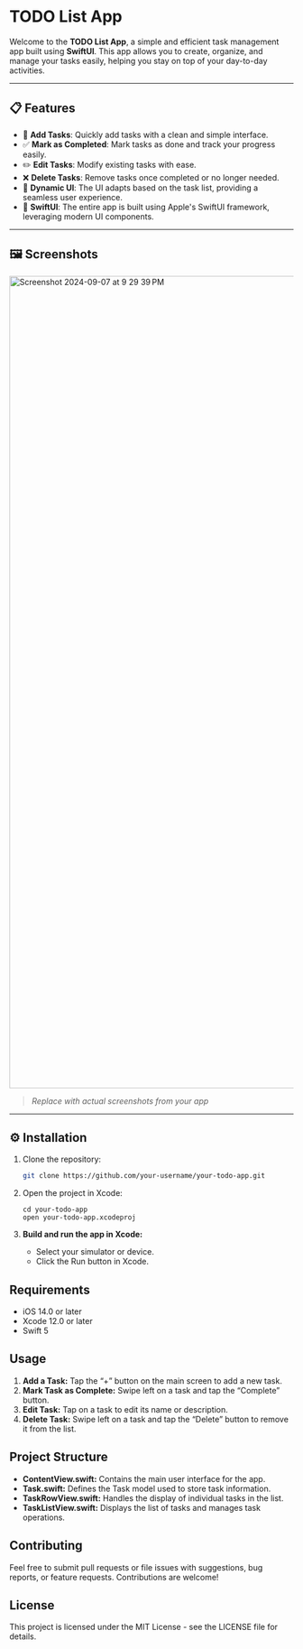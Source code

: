 # TODO List App

Welcome to the **TODO List App**, a simple and efficient task management app built using **SwiftUI**. This app allows you to create, organize, and manage your tasks easily, helping you stay on top of your day-to-day activities.

---

## 📋 Features

- 📝 **Add Tasks**: Quickly add tasks with a clean and simple interface.
- ✅ **Mark as Completed**: Mark tasks as done and track your progress easily.
- ✏️ **Edit Tasks**: Modify existing tasks with ease.
- ❌ **Delete Tasks**: Remove tasks once completed or no longer needed.
- 🎨 **Dynamic UI**: The UI adapts based on the task list, providing a seamless user experience.
- 🍎 **SwiftUI**: The entire app is built using Apple's SwiftUI framework, leveraging modern UI components.

---

## 🖼️ Screenshots

<img width="1440" alt="Screenshot 2024-09-07 at 9 29 39 PM" src="https://github.com/user-attachments/assets/379339b9-ea06-4ae2-bde6-24840ca1e769">

> _Replace with actual screenshots from your app_

---

## ⚙️ Installation

1. Clone the repository:
   ```bash
   git clone https://github.com/your-username/your-todo-app.git
   ```

2. Open the project in Xcode:
   ```
   cd your-todo-app
   open your-todo-app.xcodeproj
   ```

3. **Build and run the app in Xcode:**
   - Select your simulator or device.
   - Click the Run button in Xcode.

## Requirements

- iOS 14.0 or later
- Xcode 12.0 or later
- Swift 5

## Usage

1. **Add a Task:** Tap the “+” button on the main screen to add a new task.
2. **Mark Task as Complete:** Swipe left on a task and tap the “Complete” button.
3. **Edit Task:** Tap on a task to edit its name or description.
4. **Delete Task:** Swipe left on a task and tap the “Delete” button to remove it from the list.

## Project Structure

- **ContentView.swift:** Contains the main user interface for the app.
- **Task.swift:** Defines the Task model used to store task information.
- **TaskRowView.swift:** Handles the display of individual tasks in the list.
- **TaskListView.swift:** Displays the list of tasks and manages task operations.

## Contributing

Feel free to submit pull requests or file issues with suggestions, bug reports, or feature requests. Contributions are welcome!

## License

This project is licensed under the MIT License - see the LICENSE file for details.

